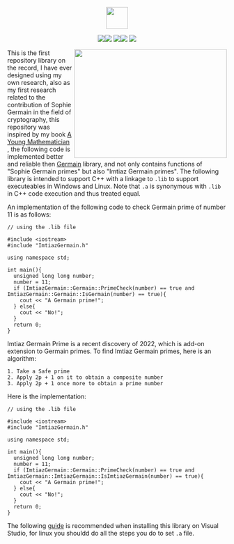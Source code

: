 <p align="center"><img src="https://img.shields.io/badge/IMTIAZ%20-GERMAIN-blue?style=for-the-badge&logo=appveyor" height="50"></p>
<p align="center"><img src="https://img.shields.io/github/issues/AitzazImtiaz/ImtiazGermain?style=social&logo=appveyor"><img src="https://img.shields.io/github/forks/AitzazImtiaz/ImtiazGermain?style=social&logo=appveyor"> <img src="https://img.shields.io/github/stars/AitzazImtiaz/ImtiazGermain?style=social&logo=appveyor"><img src="https://img.shields.io/github/license/AitzazImtiaz/ImtiazGermain?style=social&logo=appveyor"> <img src="https://img.shields.io/twitter/url?url=https%3A%2F%2Fgithub.com%2FAitzazImtiaz%2FImttiazGermain"></p>

<img align="right" src="https://github.com/AitzazImtiaz/Public-Images/blob/main/Untitled%20design.png" width="350" height="250">

This is the first repository library on the record, I have ever designed using my own research, also as my first research related to the contribution of Sophie Germain in the field of cryptography, this repository was inspired by my book [A Young Mathematician](https://www.amazon.fr/Young-Mathematician-English-Aitzaz-Imtiaz-ebook/dp/B0BCH5DWH9/ref=sr_1_1?crid=2C0LE6ACD90DB&keywords=aitzaz+imtiaz&qid=1662221351&sprefix=%2Caps%2C201&sr=8-1) , the following code is implemented better and reliable then [Germain](https://github.com/AitzazImtiaz/Germain) library, and not only contains functions of "Sophie Germain primes" but also "Imtiaz Germain primes". The following library is intended to support C++ with a linkage to ```.lib``` to support executeables in Windows and Linux. Note that ```.a``` is synonymous with ```.lib``` in C++ code execution and thus treated equal. 

An implementation of the following code to check Germain prime of number 11 is as follows:
```
// using the .lib file

#include <iostream>
#include "ImtiazGermain.h"

using namespace std;

int main(){
  unsigned long long number;
  number = 11;
  if (ImtiazGermain::Germain::PrimeCheck(number) == true and ImtiazGermain::Germain::IsGermain(number) == true){
    cout << "A Germain prime!";
  } else{
    cout << "No!";
  }
  return 0;
}
```
Imtiaz Germain Prime is a recent discovery of 2022, which is add-on extension to Germain primes. To find Imtiaz Germain primes, here is an algorithm:
```
1. Take a Safe prime
2. Apply 2p + 1 on it to obtain a composite number
3. Apply 2p + 1 once more to obtain a prime number
```
Here is the implementation:
```
// using the .lib file

#include <iostream>
#include "ImtiazGermain.h"

using namespace std;

int main(){
  unsigned long long number;
  number = 11;
  if (ImtiazGermain::Germain::PrimeCheck(number) == true and ImtiazGermain::ImtiazGermain::IsImtiazGermain(number) == true){
    cout << "A Germain prime!";
  } else{
    cout << "No!";
  }
  return 0;
}
```
The following [guide](https://www.learncpp.com/cpp-tutorial/a2-using-libraries-with-visual-studio-2005-express/) is recommended when installing this library on Visual Studio, for linux you shouldd do all the steps you do to set ```.a``` file.
